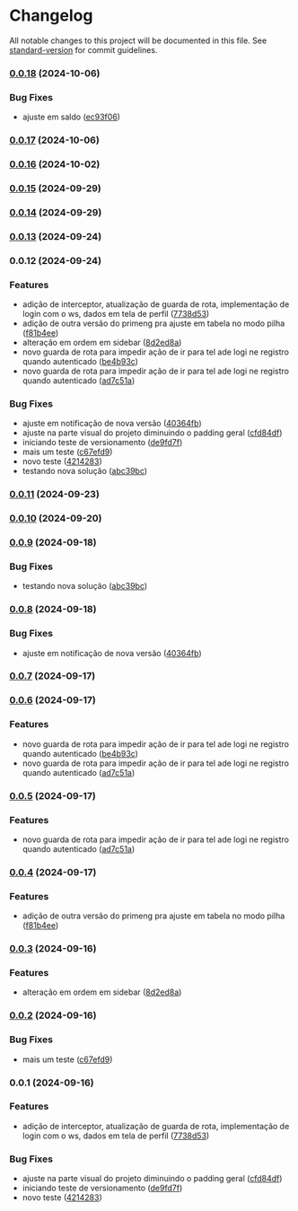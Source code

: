 # Changelog

All notable changes to this project will be documented in this file. See [standard-version](https://github.com/conventional-changelog/standard-version) for commit guidelines.

### [0.0.18](https://github.com/davidguedes/nutfinance/compare/v0.0.17...v0.0.18) (2024-10-06)


### Bug Fixes

* ajuste em saldo ([ec93f06](https://github.com/davidguedes/nutfinance/commit/ec93f06dee8a726a12f8ee9a40f818291cc0028a))

### [0.0.17](https://github.com/davidguedes/nutfinance/compare/v0.0.16...v0.0.17) (2024-10-06)

### [0.0.16](https://github.com/davidguedes/nutfinance/compare/v0.0.15...v0.0.16) (2024-10-02)

### [0.0.15](https://github.com/davidguedes/nutfinance/compare/v0.0.14...v0.0.15) (2024-09-29)

### [0.0.14](https://github.com/davidguedes/nutfinance/compare/v0.0.11...v0.0.14) (2024-09-29)

### [0.0.13](https://github.com/davidguedes/nutfinance/compare/v0.0.12...v0.0.13) (2024-09-24)

### 0.0.12 (2024-09-24)


### Features

* adição de interceptor, atualização de guarda de rota, implementação de login com o ws, dados em tela de perfil ([7738d53](https://github.com/davidguedes/nutfinance/commit/7738d53dbc0d5b2ad46890748a67a8aac8f5826d))
* adição de outra versão do primeng pra ajuste em tabela no modo pilha ([f81b4ee](https://github.com/davidguedes/nutfinance/commit/f81b4eee4b84da08f44c3e7a97e3c1ad1c72f7ab))
* alteração em ordem em sidebar ([8d2ed8a](https://github.com/davidguedes/nutfinance/commit/8d2ed8affe395c17256dec895ebcb8be7768e6d8))
* novo guarda de rota para impedir ação de ir para tel ade logi ne registro quando autenticado ([be4b93c](https://github.com/davidguedes/nutfinance/commit/be4b93cbb771cc658cc61330fa6f17c7fe52faba))
* novo guarda de rota para impedir ação de ir para tel ade logi ne registro quando autenticado ([ad7c51a](https://github.com/davidguedes/nutfinance/commit/ad7c51ab0ef5b5e3ddad3a4c41fdb6764a4a99e1))


### Bug Fixes

* ajuste em notificação de nova versão ([40364fb](https://github.com/davidguedes/nutfinance/commit/40364fb88aca11bbc39ac51d48fa25d958732103))
* ajuste na parte visual do projeto diminuindo o padding geral ([cfd84df](https://github.com/davidguedes/nutfinance/commit/cfd84df90d70f0b525be2a33af384c43911221fa))
* iniciando teste de versionamento ([de9fd7f](https://github.com/davidguedes/nutfinance/commit/de9fd7fb0b887653f597b4eb7a36ec894cf1617d))
* mais um teste ([c67efd9](https://github.com/davidguedes/nutfinance/commit/c67efd90f8287f3bc75fde86b90ff3f8ff4a6887))
* novo teste ([4214283](https://github.com/davidguedes/nutfinance/commit/42142835289dad1fb451b0f397bfc5798b285840))
* testando nova solução ([abc39bc](https://github.com/davidguedes/nutfinance/commit/abc39bcd4f3a6b5b8114d021b3955f7698180094))

### [0.0.11](https://github.com/davidguedes/nutfinance/compare/v0.0.10...v0.0.11) (2024-09-23)

### [0.0.10](https://github.com/davidguedes/nutfinance/compare/v0.0.9...v0.0.10) (2024-09-20)

### [0.0.9](https://github.com/davidguedes/nutfinance/compare/v0.0.8...v0.0.9) (2024-09-18)


### Bug Fixes

* testando nova solução ([abc39bc](https://github.com/davidguedes/nutfinance/commit/abc39bcd4f3a6b5b8114d021b3955f7698180094))

### [0.0.8](https://github.com/davidguedes/nutfinance/compare/v0.0.7...v0.0.8) (2024-09-18)


### Bug Fixes

* ajuste em notificação de nova versão ([40364fb](https://github.com/davidguedes/nutfinance/commit/40364fb88aca11bbc39ac51d48fa25d958732103))

### [0.0.7](https://github.com/davidguedes/nutfinance/compare/v0.0.6...v0.0.7) (2024-09-17)

### [0.0.6](https://github.com/davidguedes/nutfinance/compare/v0.0.4...v0.0.6) (2024-09-17)


### Features

* novo guarda de rota para impedir ação de ir para tel ade logi ne registro quando autenticado ([be4b93c](https://github.com/davidguedes/nutfinance/commit/be4b93cbb771cc658cc61330fa6f17c7fe52faba))
* novo guarda de rota para impedir ação de ir para tel ade logi ne registro quando autenticado ([ad7c51a](https://github.com/davidguedes/nutfinance/commit/ad7c51ab0ef5b5e3ddad3a4c41fdb6764a4a99e1))

### [0.0.5](https://github.com/davidguedes/nutfinance/compare/v0.0.4...v0.0.5) (2024-09-17)


### Features

* novo guarda de rota para impedir ação de ir para tel ade logi ne registro quando autenticado ([ad7c51a](https://github.com/davidguedes/nutfinance/commit/ad7c51ab0ef5b5e3ddad3a4c41fdb6764a4a99e1))

### [0.0.4](https://github.com/davidguedes/nutfinance/compare/v0.0.3...v0.0.4) (2024-09-17)


### Features

* adição de outra versão do primeng pra ajuste em tabela no modo pilha ([f81b4ee](https://github.com/davidguedes/nutfinance/commit/f81b4eee4b84da08f44c3e7a97e3c1ad1c72f7ab))

### [0.0.3](https://github.com/davidguedes/nutfinance/compare/v0.0.2...v0.0.3) (2024-09-16)


### Features

* alteração em ordem em sidebar ([8d2ed8a](https://github.com/davidguedes/nutfinance/commit/8d2ed8affe395c17256dec895ebcb8be7768e6d8))

### [0.0.2](https://github.com/davidguedes/nutfinance/compare/v0.0.1...v0.0.2) (2024-09-16)


### Bug Fixes

* mais um teste ([c67efd9](https://github.com/davidguedes/nutfinance/commit/c67efd90f8287f3bc75fde86b90ff3f8ff4a6887))

### 0.0.1 (2024-09-16)


### Features

* adição de interceptor, atualização de guarda de rota, implementação de login com o ws, dados em tela de perfil ([7738d53](https://github.com/davidguedes/nutfinance/commit/7738d53dbc0d5b2ad46890748a67a8aac8f5826d))


### Bug Fixes

* ajuste na parte visual do projeto diminuindo o padding geral ([cfd84df](https://github.com/davidguedes/nutfinance/commit/cfd84df90d70f0b525be2a33af384c43911221fa))
* iniciando teste de versionamento ([de9fd7f](https://github.com/davidguedes/nutfinance/commit/de9fd7fb0b887653f597b4eb7a36ec894cf1617d))
* novo teste ([4214283](https://github.com/davidguedes/nutfinance/commit/42142835289dad1fb451b0f397bfc5798b285840))

